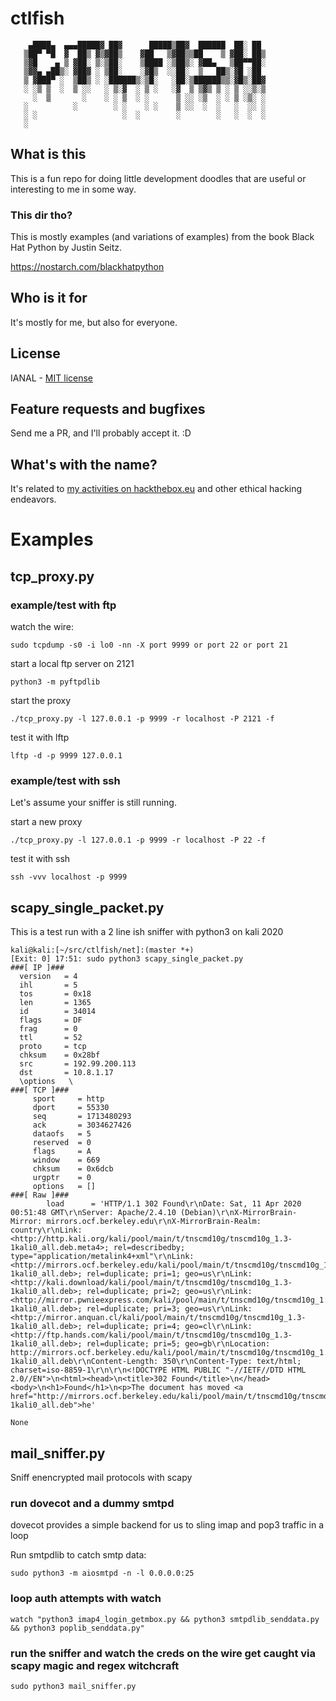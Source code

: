 # ctlfish

```
    ▄████▄  ▄▄▄█████▓ ██▓      █████▒██▓  ██████  ██░ ██
   ▒██▀ ▀█  ▓  ██▒ ▓▒▓██▒    ▓██   ▒▓██▒▒██    ▒ ▓██░ ██▒
   ▒▓█    ▄ ▒ ▓██░ ▒░▒██░    ▒████ ░▒██▒░ ▓██▄   ▒██▀▀██░
   ▒▓▓▄ ▄██▒░ ▓██▓ ░ ▒██░    ░▓█▒  ░░██░  ▒   ██▒░▓█ ░██
   ▒ ▓███▀ ░  ▒██▒ ░ ░██████▒░▒█░   ░██░▒██████▒▒░▓█▒░██▓
   ░ ░▒ ▒  ░  ▒ ░░   ░ ▒░▓  ░ ▒ ░   ░▓  ▒ ▒▓▒ ▒ ░ ▒ ░░▒░▒
     ░  ▒       ░    ░ ░ ▒  ░ ░      ▒ ░░ ░▒  ░ ░ ▒ ░▒░ ░
   ░          ░        ░ ░    ░ ░    ▒ ░░  ░  ░   ░  ░░ ░
   ░ ░                   ░  ░        ░        ░   ░  ░  ░
   ░
```
## What is this

This is a fun repo for doing little development doodles that are useful or interesting to me in some way.

### This dir tho?

This is mostly examples (and variations of examples) from the book Black Hat Python by Justin Seitz.

https://nostarch.com/blackhatpython

## Who is it for

It's mostly for me, but also for everyone.

## License

IANAL - [MIT license](https://opensource.org/licenses/MIT)

## Feature requests and bugfixes

Send me a PR, and I'll probably accept it. :D

## What's with the name?

It's related to [my activities on hackthebox.eu](https://www.hackthebox.eu/profile/235518) and other ethical hacking endeavors.

# Examples

## tcp_proxy.py

### example/test with ftp

watch the wire:
```
sudo tcpdump -s0 -i lo0 -nn -X port 9999 or port 22 or port 21
```

start a local ftp server on 2121
```
python3 -m pyftpdlib
```

start the proxy
```
./tcp_proxy.py -l 127.0.0.1 -p 9999 -r localhost -P 2121 -f
```

test it with lftp
```
lftp -d -p 9999 127.0.0.1
```

### example/test with ssh

Let's assume your sniffer is still running.

start a new proxy
```
./tcp_proxy.py -l 127.0.0.1 -p 9999 -r localhost -P 22 -f
```

test it with ssh
```
ssh -vvv localhost -p 9999
```

## scapy_single_packet.py

This is a test run with a 2 line ish sniffer with python3 on kali 2020

```
kali@kali:[~/src/ctlfish/net]:(master *+)
[Exit: 0] 17:51: sudo python3 scapy_single_packet.py
###[ IP ]###
  version   = 4
  ihl       = 5
  tos       = 0x18
  len       = 1365
  id        = 34014
  flags     = DF
  frag      = 0
  ttl       = 52
  proto     = tcp
  chksum    = 0x28bf
  src       = 192.99.200.113
  dst       = 10.8.1.17
  \options   \
###[ TCP ]###
     sport     = http
     dport     = 55330
     seq       = 1713480293
     ack       = 3034627426
     dataofs   = 5
     reserved  = 0
     flags     = A
     window    = 669
     chksum    = 0x6dcb
     urgptr    = 0
     options   = []
###[ Raw ]###
        load      = 'HTTP/1.1 302 Found\r\nDate: Sat, 11 Apr 2020 00:51:48 GMT\r\nServer: Apache/2.4.10 (Debian)\r\nX-MirrorBrain-Mirror: mirrors.ocf.berkeley.edu\r\nX-MirrorBrain-Realm: country\r\nLink: <http://http.kali.org/kali/pool/main/t/tnscmd10g/tnscmd10g_1.3-1kali0_all.deb.meta4>; rel=describedby; type="application/metalink4+xml"\r\nLink: <http://mirrors.ocf.berkeley.edu/kali/pool/main/t/tnscmd10g/tnscmd10g_1.3-1kali0_all.deb>; rel=duplicate; pri=1; geo=us\r\nLink: <http://kali.download/kali/pool/main/t/tnscmd10g/tnscmd10g_1.3-1kali0_all.deb>; rel=duplicate; pri=2; geo=us\r\nLink: <http://mirror.pwnieexpress.com/kali/pool/main/t/tnscmd10g/tnscmd10g_1.3-1kali0_all.deb>; rel=duplicate; pri=3; geo=us\r\nLink: <http://mirror.anquan.cl/kali/pool/main/t/tnscmd10g/tnscmd10g_1.3-1kali0_all.deb>; rel=duplicate; pri=4; geo=cl\r\nLink: <http://ftp.hands.com/kali/pool/main/t/tnscmd10g/tnscmd10g_1.3-1kali0_all.deb>; rel=duplicate; pri=5; geo=gb\r\nLocation: http://mirrors.ocf.berkeley.edu/kali/pool/main/t/tnscmd10g/tnscmd10g_1.3-1kali0_all.deb\r\nContent-Length: 350\r\nContent-Type: text/html; charset=iso-8859-1\r\n\r\n<!DOCTYPE HTML PUBLIC "-//IETF//DTD HTML 2.0//EN">\n<html><head>\n<title>302 Found</title>\n</head><body>\n<h1>Found</h1>\n<p>The document has moved <a href="http://mirrors.ocf.berkeley.edu/kali/pool/main/t/tnscmd10g/tnscmd10g_1.3-1kali0_all.deb">he'

None
```

## mail_sniffer.py

Sniff enencrypted mail protocols with scapy

### run dovecot and a dummy smtpd

dovecot provides a simple backend for us to sling imap and pop3 traffic in a loop


Run smtpdlib to catch smtp data:

```
sudo python3 -m aiosmtpd -n -l 0.0.0.0:25
```

### loop auth attempts with watch

```
watch "python3 imap4_login_getmbox.py && python3 smtpdlib_senddata.py && python3 poplib_senddata.py"
```

### run the sniffer and watch the creds on the wire get caught via scapy magic and regex witchcraft

```
sudo python3 mail_sniffer.py
```
